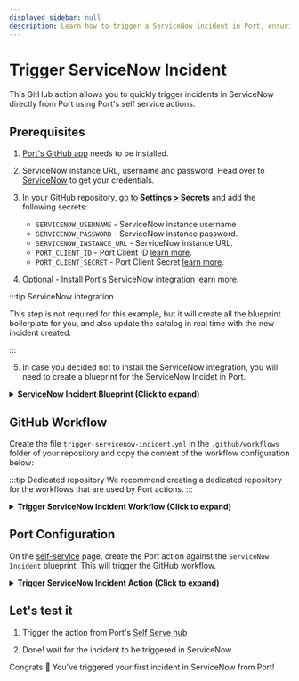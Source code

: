 ```yaml
---
displayed_sidebar: null
description: Learn how to trigger a ServiceNow incident in Port, ensuring prompt issue resolution and effective incident management.
---
```


# Trigger ServiceNow Incident

This GitHub action allows you to quickly trigger incidents in ServiceNow directly from Port using Port's self service actions.

## Prerequisites
1. [Port's GitHub app](https://github.com/apps/getport-io) needs to be installed.
2. ServiceNow instance URL, username and password. Head over to [ServiceNow](https://signon.service-now.com/x_snc_sso_auth.do?pageId=username) to get your credentials.
3. In your GitHub repository, [go to **Settings > Secrets**](https://docs.github.com/en/actions/security-guides/using-secrets-in-github-actions#creating-secrets-for-a-repository) and add the following secrets:

    * `SERVICENOW_USERNAME` - ServiceNow instance username
    * `SERVICENOW_PASSWORD` - ServiceNow instance password.
    * `SERVICENOW_INSTANCE_URL` - ServiceNow instance URL.
    * `PORT_CLIENT_ID` - Port Client ID [learn more](https://docs.getport.io/build-your-software-catalog/sync-data-to-catalog/api/#get-api-token).
    * `PORT_CLIENT_SECRET` - Port Client Secret [learn more](https://docs.getport.io/build-your-software-catalog/sync-data-to-catalog/api/#get-api-token).

4. Optional - Install Port's ServiceNow integration [learn more](https://docs.getport.io/build-your-software-catalog/sync-data-to-catalog/incident-management/servicenow).

:::tip ServiceNow integration

This step is not required for this example, but it will create all the blueprint boilerplate for you, and also update the catalog in real time with the new incident created.

:::

5. In case you decided not to install the ServiceNow integration, you will need to create a blueprint for the ServiceNow Incidet in Port.

<details>
<summary> <b> ServiceNow Incident Blueprint (Click to expand)</b></summary>

```json showLineNumbers
{
  "identifier": "servicenowIncident",
  "title": "Servicenow Incident",
  "icon": "Service",
  "schema": {
    "properties": {
      "category": {
        "title": "Category",
        "type": "string"
      },
      "reopenCount": {
        "title": "Reopen Count",
        "type": "string"
      },
      "severity": {
        "title": "Severity",
        "type": "string"
      },
      "assignedTo": {
        "title": "Assigned To",
        "type": "string",
        "format": "url"
      },
      "urgency": {
        "title": "Urgency",
        "type": "string"
      },
      "contactType": {
        "title": "Contact Type",
        "type": "string"
      },
      "createdOn": {
        "title": "Created On",
        "type": "string",
        "format": "date-time"
      },
      "createdBy": {
        "title": "Created By",
        "type": "string"
      },
      "isActive": {
        "title": "Is Active",
        "type": "boolean"
      },
      "priority": {
        "title": "Priority",
        "type": "string"
      }
    },
    "required": []
  },
  "mirrorProperties": {},
  "calculationProperties": {},
  "aggregationProperties": {},
  "relations": {}
}
```
</details>

## GitHub Workflow

Create the file `trigger-servicenow-incident.yml` in the `.github/workflows` folder of your repository and copy the content of the workflow configuration below:

:::tip Dedicated repository
We recommend creating a dedicated repository for the workflows that are used by Port actions.
:::

<details>
<summary><b>Trigger ServiceNow Incident Workflow (Click to expand)</b></summary>

```yaml showLineNumbers
name: Create an incident in ServiceNow

on:
  workflow_dispatch:
    inputs:
      short_description:
        type: string
      assigned_to:
        type: string
      urgency:
        type: string
      sysparm_display_value:
        type: string
      sysparm_input_display_value:
        type: boolean
      port_payload:
        required: true
        description: "Port's payload, including details for who triggered the action and general context (blueprint, run id, etc...)"
        type: string

    secrets:
      SERVICENOW_USERNAME:
        required: true
      SERVICENOW_PASSWORD:
        required: true
      SERVICENOW_INSTANCE_URL:
        required: true
      PORT_CLIENT_ID:
        required: true
      PORT_CLIENT_SECRET:
        required: true

jobs:
  create-entity-in-port-and-update-run:
    outputs:
      id: formatted_date
      value: ${{ steps.format_date.outputs.formatted_date }}

    runs-on: ubuntu-latest
    steps:
      - name: Inform start of ServiceNow incident creation
        uses: port-labs/port-github-action@v1
        with:
          clientId: ${{ secrets.PORT_CLIENT_ID }}
          clientSecret: ${{ secrets.PORT_CLIENT_SECRET }}
          baseUrl: https://api.getport.io
          operation: PATCH_RUN
          runId: ${{fromJson(inputs.port_payload).context.runId}}
          logMessage: Starting request to create ServiceNow incident

      - name: Create a ServiceNow incident
        id: servicenow_incident
        uses: fjogeleit/http-request-action@v1
        with:
          url: "${{ secrets.SERVICENOW_INSTANCE_URL }}/api/now/table/incident"
          method: "POST"
          username: ${{ secrets.SERVICENOW_USERNAME }}
          password: ${{ secrets.SERVICENOW_PASSWORD }}
          customHeaders: '{"Content-Type": "application/json"}'
          data: '{"short_description": "${{ inputs.short_description }}", "assigned_to": "${{ inputs.assigned_to }}", "urgency": "${{ inputs.urgency }}", "sysparm_display_value": "${{ inputs.sysparm_display_value }}", "sysparm_input_display_value": "${{ inputs.sysparm_input_display_value }}"}'

      - name: Inform completion of ServiceNow incident creation
        uses: port-labs/port-github-action@v1
        with:
          clientId: ${{ secrets.PORT_CLIENT_ID }}
          clientSecret: ${{ secrets.PORT_CLIENT_SECRET }}
          baseUrl: https://api.getport.io
          operation: PATCH_RUN
          runId: ${{fromJson(inputs.port_payload).context.runId}}
          logMessage: Finished request to create ServiceNow incident

      - name: Inform start of ingesting ServiceNow incident into Port
        uses: port-labs/port-github-action@v1
        with:
          clientId: ${{ secrets.PORT_CLIENT_ID }}
          clientSecret: ${{ secrets.PORT_CLIENT_SECRET }}
          baseUrl: https://api.getport.io
          operation: PATCH_RUN
          runId: ${{fromJson(inputs.port_payload).context.runId}}
          logMessage: Ingesting ServiceNow incident into Port

      - name: Convert createdOn to desired format
        id: format_date
        run: |
          original_date="${{ fromJson(steps.servicenow_incident.outputs.response).result.sys_created_on }}"
          formatted_date=$(date -d "${original_date}" -u +"%Y-%m-%dT%H:%M:%SZ")
          echo "formatted_date=${formatted_date}" >> $GITHUB_OUTPUT

      - name: UPSERT Entity
        uses: port-labs/port-github-action@v1
        with:
          identifier: ${{ fromJson(steps.servicenow_incident.outputs.response).result.number }}
          title: ${{ fromJson(steps.servicenow_incident.outputs.response).result.short_description }}
          blueprint: servicenowIncident
          properties: |-
            {
              "category": "${{ fromJson(steps.servicenow_incident.outputs.response).result.category }}",
              "reopenCount": "${{ fromJson(steps.servicenow_incident.outputs.response).result.reopen_count }}",
              "severity": "${{ fromJson(steps.servicenow_incident.outputs.response).result.severity }}",
              "assignedTo": "${{ fromJson(steps.servicenow_incident.outputs.response).result.assigned_to.link }}",
              "urgency": "${{ fromJson(steps.servicenow_incident.outputs.response).result.urgency }}",
              "contactType": "${{ fromJson(steps.servicenow_incident.outputs.response).result.contact_type }}",
              "createdOn": "${{ steps.format_date.outputs.formatted_date }}",
              "createdBy": "${{ fromJson(steps.servicenow_incident.outputs.response).result.sys_created_by }}",
              "isActive": "${{ fromJson(steps.servicenow_incident.outputs.response).result.active }}",
              "priority": "${{ fromJson(steps.servicenow_incident.outputs.response).result.priority }}"
            }
          clientId: ${{ secrets.PORT_CLIENT_ID }}
          clientSecret: ${{ secrets.PORT_CLIENT_SECRET }}
          baseUrl: https://api.getport.io
          operation: UPSERT
          runId: ${{ fromJson(inputs.port_payload).context.runId }}

      - name: Inform of workflow completion
        uses: port-labs/port-github-action@v1
        with:
          clientId: ${{ secrets.PORT_CLIENT_ID }}
          clientSecret: ${{ secrets.PORT_CLIENT_SECRET }}
          baseUrl: https://api.getport.io
          operation: PATCH_RUN
          runId: ${{ fromJson(inputs.port_payload).context.runId }}
          link: ${{ secrets.SERVICENOW_INSTANCE_URL }}/incident.do?sys_id=${{ fromJson(steps.servicenow_incident.outputs.response).result.sys_id }}
          logMessage: Finished ingesting ServiceNow incident into Port
```

</details>

## Port Configuration

On the [self-service](https://app.getport.io/self-serve) page, create the Port action against the `ServiceNow Incident` blueprint. This will trigger the GitHub workflow.

<details>
<summary><b>Trigger ServiceNow Incident Action (Click to expand)</b></summary>

:::tip Modification Required
Make sure to replace `<GITHUB_ORG>` and `<GITHUB_REPO>` with your GitHub organization and repository names respectively
:::

```json showLineNumbers
{
    "identifier": "trigger_servicenow_incident",
    "title": "Trigger ServiceNow incident",
    "icon": "Servicenow",
    "userInputs": {
      "properties": {
        "short_description": {
          "icon": "DefaultProperty",
          "title": "Short Description",
          "description": "Description of the event",
          "type": "string"
        },
        "sysparm_input_display_value": {
          "title": "Sysparm Input Display Value",
          "description": "Flag that indicates whether to set field values using the display value or the actual value.",
          "type": "boolean",
          "default": false
        },
        "urgency": {
          "title": "Urgency",
          "icon": "DefaultProperty",
          "type": "string",
          "default": "2",
          "enum": [
            "1",
            "2",
            "3"
          ],
          "enumColors": {
            "1": "lightGray",
            "2": "lightGray",
            "3": "lightGray"
          }
        },
        "assigned_to": {
          "icon": "DefaultProperty",
          "title": "Assigned To",
          "description": "User this incident is assigned to",
          "type": "string"
        },
        "sysparm_display_value": {
          "title": "Sysparm Display Value",
          "description": "Determines the type of data returned, either the actual values from the database or the display values of the fields.",
          "icon": "DefaultProperty",
          "type": "string",
          "default": "all",
          "enum": [
            "true",
            "false",
            "all"
          ],
          "enumColors": {
            "true": "lightGray",
            "false": "lightGray",
            "all": "lightGray"
          }
        }
      },
      "required": [
        "assigned_to",
        "short_description"
      ],
      "order": [
        "short_description",
        "assigned_to",
        "urgency",
        "sysparm_display_value",
        "sysparm_input_display_value"
      ]
    },
    "invocationMethod": {
      "type": "GITHUB",
      "org": "<GITHUB_ORG>",
      "repo": "<GITHUB_REPO>",
      "workflow": "trigger-servicenow-incident.yml",
      "omitUserInputs": false,
      "omitPayload": false,
      "reportWorkflowStatus": true
    },
    "trigger": "CREATE",
    "description": "Triggers an incident in ServiceNow",
    "requiredApproval": false
}
```

</details>

## Let's test it

1. Trigger the action from Port's [Self Serve hub](https://app.getport.io/self-serve)

2. Done! wait for the incident to be triggered in ServiceNow

Congrats 🎉 You've triggered your first incident in ServiceNow from Port!